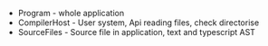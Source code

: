 * Program - whole application
* CompilerHost - User system, Api reading files, check directorise
* SourceFiles - Source file in application, text and typescript AST


